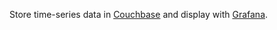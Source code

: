 Store time-series data in [Couchbase](http://www.couchbase.com/) and display
with [Grafana](http://grafana.org/).
